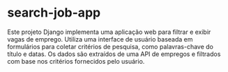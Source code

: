# search-job-app
Este projeto Django implementa uma aplicação web para filtrar e exibir vagas de emprego. Utiliza uma interface de usuário baseada em formulários para coletar critérios de pesquisa, como palavras-chave do título e datas. Os dados são extraídos de uma API de empregos e filtrados com base nos critérios fornecidos pelo usuário.
